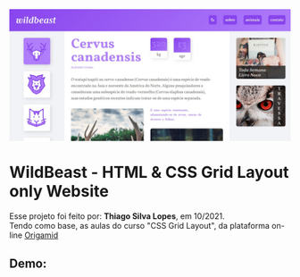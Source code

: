 <!---->
<div align="center">
<img src="./ReadMeFiles/app.jpg" align="center">
</div>

# WildBeast - HTML & CSS Grid Layout only Website

<p>Esse projeto foi feito por: <strong>Thiago Silva Lopes</strong>, em 10/2021.</br>
Tendo como base, as aulas do curso "CSS Grid Layout", da plataforma on-line <a href="https://www.origamid.com/">Origamid</a>
</p>

## Demo:
